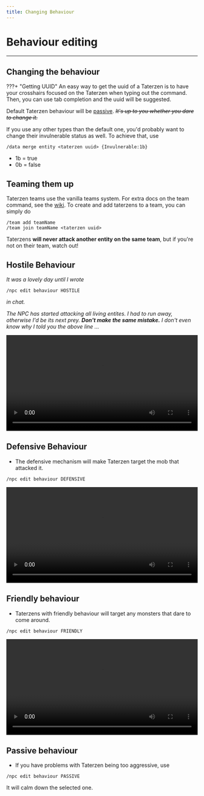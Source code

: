 ```yaml
---
title: Changing Behaviour
---
```



# Behaviour editing

---


## Changing the behaviour

???+ "Getting UUID"
    An easy way to get the uuid of a Taterzen is to have your crosshairs focused on the Taterzen when typing out the command. Then, you can use tab completion and the uuid will be suggested.

Default Taterzen behaviour will be [passive](#passive-behaviour).
*~~It's up to you whether you dare to change it.~~*

If you use any other types than the default one, you'd
probably want to change their invulnerable status as well.
To achieve that, use
```
/data merge entity <taterzen uuid> {Invulnerable:1b}
```

* 1b = true
* 0b = false

## Teaming them up

Taterzen teams use the vanilla teams system. For extra docs on the team command, see the [wiki](https://minecraft.fandom.com/wiki/Commands/team#Syntax).
To create and add taterzens to a team, you can simply do
```
/team add teamName
/team join teamName <taterzen uuid>
```

Taterzens **will never attack another entity on the same team**, but if you're not on their team, watch out!

## Hostile Behaviour

*It was a lovely day until I wrote*
```
/npc edit behaviour HOSTILE
```
*in chat.*

*The NPC has started attacking all living
entites. I had to run away,
otherwise I'd be its next prey.
**Don't make the same mistake.** I don't even know why I told you
the above line ...*

<video controls="true" allowfullscreen="true" width="100%">
	<source src="../../assets/video/pvp_fight.mp4" type="video/mp4">
	<p>Your browser does not support the video element.</p>
</video>


## Defensive Behaviour

* The defensive mechanism will make Taterzen target
the mob that attacked it.
```
/npc edit behaviour DEFENSIVE
```

<video controls="true" allowfullscreen="true" width="100%">
	<source src="../../assets/video/defensive_behaviour.mp4" type="video/mp4">
	<p>Your browser does not support the video element.</p>
</video>


## Friendly behaviour

* Taterzens with friendly behaviour will target any
monsters that dare to come around.
```
/npc edit behaviour FRIENDLY
```

<video controls="true" allowfullscreen="true" width="100%">
	<source src="../../assets/video/friendly_behaviour.mp4" type="video/mp4">
	<p>Your browser does not support the video element.</p>
</video>


## Passive behaviour

* If you have problems with Taterzen being too aggressive, use
```
/npc edit behaviour PASSIVE
```
It will calm down the selected one.
